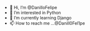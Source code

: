 - 👋 Hi, I’m @DanilloFelipe
- 👀 I’m interested in Python
- 🌱 I’m currently learning Django
- 📫 How to reach me ...@Danill0Fel1pe

<!---
DanilloFelipe/DanilloFelipe is a ✨ special ✨ repository because its `README.md` (this file) appears on your GitHub profile.
You can click the Preview link to take a look at your changes.
--->
